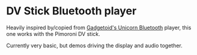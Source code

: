 # DV Stick Bluetooth player

Heavily inspired by/copied from [Gadgetoid's Unicorn Bluetooth](https://github.com/Gadgetoid/galactic-bluetooth-audio) player, this one works with the Pimoroni DV stick.

Currently very basic, but demos driving the display and audio together.